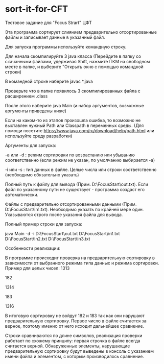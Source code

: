 # sort-it-for-CFT
Тестовое задание для "Focus Strart" ЦФТ

Эта программа сортирует слиянием предварительно отсортированные файлы и записывает данные в указанный файл.

Для запуска программы используйте командную строку.

Для начала скомпилируйте 3 java класса (Перейдите в папку со скачанными файлами, удерживая Shift, нажмите ПКМ на свободном месте в папке, и выберите "Открыть окно с помощью командной строки)

В командной строке наберите javac *.java

Проверьте что в папке появилось 3 скомпилированных файла с расширением .class

После этого наберите java Main (и набор аргументов, возможные аргументы приведены ниже)

Если на каком-то из этапов произошла ошибка, то возможно не выставлен нужный Path или Classpath в переменных среды. (Для помощи посетите https://www.java.com/ru/download/help/path.html или используйте среду разработки)

Аргументы для запуска:

-a или -d : режим сортировки по возрастанию или убыванию соответственно (если режим не указан, по умолчанию выбирается -a)

-i или -s : тип данных в файле. Целые числа или строки соответственно (необходимо обязательно указать)

Полный путь к файлу для вывода (Прим. D:\FocusStart\out.txt). Если файл по указанному пути не существует - программа создаст его автоматически.

Файлы с предварительно отсортированными данными (Прим. D:\FocusStart\in1.txt). Необходимо указать по крайней мере один. Указываются строго после указания файла для вывода.

Полный пример строки для запуска:

java Main -d -i D:\FocusStart\out.txt D:\FocusStart\in1.txt D:\FocusStart\in2.txt D:\FocusStart\in3.txt

Особенности реализации: 

В программе происходит проверка на предварительную сортировку в зависимости от выбранного режима типа данных и режима сортировки. Пример для целых чисел: 1313

182

1314

183

1316

В итоговую сортировку не войдут 182 и 183 так как они нарушают предварительную сортировку. Первое число в файле считается за верное, поэтому именно от него исходит дальнейшее сравнение.

Строки сравниваются по длине символов, реализация проверки работает по схожему принципу: первая строчка в файле всегда считается верной. Обнаруженные элементы, нарушающие предварительную сортировку будут выведены в консоль с указанием имени файла и элементом, с которым производилось сравнение.
